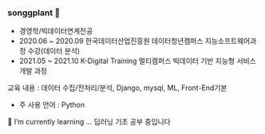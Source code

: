 ### songgplant 👋
- 경영학/빅데이터연계전공
- 2020.06 ~ 2020.09 한국데이터산업진흥원 데이터청년캠퍼스 지능소프트웨어과정 수강(데이터 분석)
- 2021.05 ~ 2021.10 K-Digital Training 멀티캠퍼스 빅데이터 기반 지능형 서비스 개발 과정

교육 내용 : 데이터 수집/전처리/분석, Django, mysql, ML, Front-End기본

- 주 사용 언어 : Python

🌱 I’m currently learning ...
딥러닝 기초 공부 중입니다

<!--
**Songgplant/Songgplant** is a ✨ _special_ ✨ repository because its `README.md` (this file) appears on your GitHub profile.

Here are some ideas to get you started:

- 🔭 I’m currently working on ...
- 
- 👯 I’m looking to collaborate on ...
- 🤔 I’m looking for help with ...
- 💬 Ask me about ...
- 📫 How to reach me: ...
- 😄 Pronouns: ...
- ⚡ Fun fact: ...
-->
